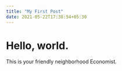 ```yaml
---
title: "My First Post"
date: 2021-05-22T17:38:54+05:30
---
```

# Hello, world. 
This is your friendly neighborhood Economist.
